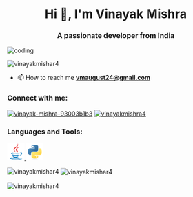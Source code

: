<h1 align="center">Hi 👋, I'm Vinayak Mishra</h1>
<h3 align="center">A passionate developer from India </h3>
<img aglin="right" alt="coding" width="400" src="https://media2.giphy.com/media/26tn33aiTi1jkl6H6/giphy.gif">
<p align="left"> <img src="https://komarev.com/ghpvc/?username=vinayakmishar4&label=Profile%20views&color=0e75b6&style=flat" alt="vinayakmishar4" /> </p>

- 📫 How to reach me **vmaugust24@gmail.com**

<h3 align="left">Connect with me:</h3>
<p align="left">
<a href="https://linkedin.com/in/vinayak-mishra-93003b1b3" target="blank"><img align="center" src="https://raw.githubusercontent.com/rahuldkjain/github-profile-readme-generator/master/src/images/icons/Social/linked-in-alt.svg" alt="vinayak-mishra-93003b1b3" height="30" width="40" /></a>
<a href="https://instagram.com/vinayakmishra4" target="blank"><img align="center" src="https://raw.githubusercontent.com/rahuldkjain/github-profile-readme-generator/master/src/images/icons/Social/instagram.svg" alt="vinayakmishra4" height="30" width="40" /></a>
</p>

<h3 align="left">Languages and Tools:</h3>
<p align="left"> <a href="https://www.java.com" target="_blank" rel="noreferrer"> <img src="https://raw.githubusercontent.com/devicons/devicon/master/icons/java/java-original.svg" alt="java" width="40" height="40"/> </a> <a href="https://www.python.org" target="_blank" rel="noreferrer"> <img src="https://raw.githubusercontent.com/devicons/devicon/master/icons/python/python-original.svg" alt="python" width="40" height="40"/> </a> </p>

<p><img align="left" src="https://github-readme-stats.vercel.app/api/top-langs?username=vinayakmishar4&show_icons=true&locale=en&layout=compact" alt="vinayakmishar4" /></p>

<p>&nbsp;<img align="center" src="https://github-readme-stats.vercel.app/api?username=vinayakmishar4&show_icons=true&locale=en" alt="vinayakmishar4" /></p>

<p><img align="center" src="https://github-readme-streak-stats.herokuapp.com/?user=vinayakmishar4&" alt="vinayakmishar4" /></p>
